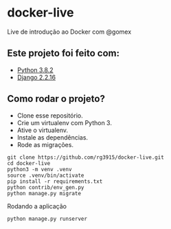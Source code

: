 # docker-live

Live de introdução ao Docker com @gomex

## Este projeto foi feito com:

* [Python 3.8.2](https://www.python.org/)
* [Django 2.2.16](https://www.djangoproject.com/)

## Como rodar o projeto?

* Clone esse repositório.
* Crie um virtualenv com Python 3.
* Ative o virtualenv.
* Instale as dependências.
* Rode as migrações.

```
git clone https://github.com/rg3915/docker-live.git
cd docker-live
python3 -m venv .venv
source .venv/bin/activate
pip install -r requirements.txt
python contrib/env_gen.py
python manage.py migrate
```

Rodando a aplicação

```
python manage.py runserver
```